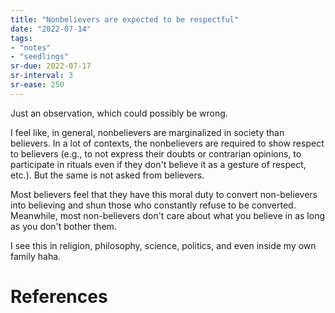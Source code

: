 ```yaml
---
title: "Nonbelievers are expected to be respectful"
date: "2022-07-14"
tags:
- "notes"
- "seedlings"
sr-due: 2022-07-17
sr-interval: 3
sr-ease: 250
---
```


Just an observation, which could possibly be wrong.

I feel like, in general, nonbelievers are marginalized in society than believers. In a lot of contexts, the nonbelievers are required to show respect to believers (e.g., to not express their doubts or contrarian opinions, to participate in rituals even if they don't believe it as a gesture of respect, etc.). But the same is not asked from believers.

Most believers feel that they have this moral duty to convert non-believers into believing and shun those who constantly refuse to be converted. Meanwhile, most non-believers don't care about what you believe in as long as you don't bother them.

I see this in religion, philosophy, science, politics, and even inside my own family haha.

# References
